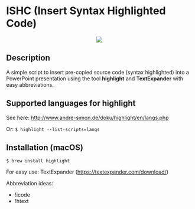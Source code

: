 # ISHC (Insert Syntax Highlighted Code)

<p align="center">
<img src="https://media.giphy.com/media/hSG564AsVKwKpjrAme/giphy.gif">
</p>

## Description

A simple script to insert pre-copied source code (syntax highlighted) into a PowerPoint presentation using the tool **highlight** and **TextExpander** with easy abbreviations.

## Supported languages for highlight

See here:
http://www.andre-simon.de/doku/highlight/en/langs.php

Or:
`$ highlight --list-scripts=langs`

## Installation (macOS)

`$ brew install highlight`

For easy use: TextExpander (https://textexpander.com/download/)

Abbreviation ideas:
* !icode
* !htext
